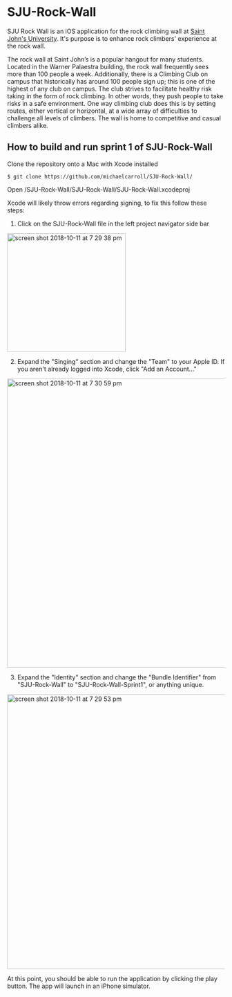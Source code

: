 # SJU-Rock-Wall
SJU Rock Wall is an iOS application for the rock climbing wall at [Saint John's University](https://csbsju.edu/). It's purpose is to enhance rock climbers' experience at the rock wall. 

The rock wall at Saint John’s is a popular hangout for many students. Located in the Warner
Palaestra building, the rock wall frequently sees more than 100 people a week. Additionally, there is a
Climbing Club on campus that historically has around 100 people sign up; this is one of the highest of any
club on campus. The club strives to facilitate healthy risk taking in the form of rock climbing. In other words,
they push people to take risks in a safe environment. One way climbing club does this is by setting
routes, either vertical or horizontal, at a wide array of difficulties to challenge all levels of climbers. The
wall is home to competitive and casual climbers alike.

## How to build and run sprint 1 of SJU-Rock-Wall
Clone the repository onto a Mac with Xcode installed

    $ git clone https://github.com/michaelcarroll/SJU-Rock-Wall/


Open /SJU-Rock-Wall/SJU-Rock-Wall/SJU-Rock-Wall.xcodeproj

Xcode will likely throw errors regarding signing, to fix this follow these steps:

1. Click on the SJU-Rock-Wall file in the left project navigator side bar

<img width="274" alt="screen shot 2018-10-11 at 7 29 38 pm" src="https://user-images.githubusercontent.com/20750745/46841299-a0b2fb80-cd8c-11e8-8bee-5f027cfba810.png">

2. Expand the "Singing" section and change the "Team" to your Apple ID. If you aren't already logged into Xcode, click "Add an Account..."

<img width="668" alt="screen shot 2018-10-11 at 7 30 59 pm" src="https://user-images.githubusercontent.com/20750745/46841306-a4df1900-cd8c-11e8-9de3-63c3319805a0.png">

3. Expand the "Identity" section and change the "Bundle Identifier" from "SJU-Rock-Wall" to "SJU-Rock-Wall-Sprint1", or anything unique. 

<img width="635" alt="screen shot 2018-10-11 at 7 29 53 pm" src="https://user-images.githubusercontent.com/20750745/46841304-a3155580-cd8c-11e8-8d22-d999a864b7e5.png">

At this point, you should be able to run the application by clicking the play button. The app will launch in an iPhone simulator.
